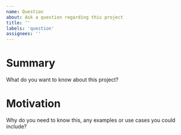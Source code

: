 ```yaml
---
name: Question
about: Ask a question regarding this project
title: ''
labels: 'question'
assignees: ''
---
```

<!-- Also consider asking your question on our Slack channel. See the README for more info! -->

# Summary

What do you want to know about this project?

# Motivation

Why do you need to know this, any examples or use cases you could include?

